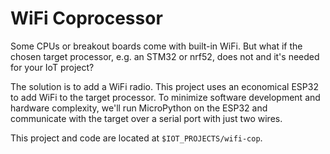 # WiFi Coprocessor

Some CPUs or breakout boards come with built-in WiFi. But what if the chosen target processor, e.g. an STM32 or nrf52, does not and it's needed for your IoT project?

The solution is to add a WiFi radio. This project uses an economical ESP32 to add WiFi to the target processor. To minimize software development and hardware complexity, we'll run MicroPython on the ESP32 and communicate with the target over a serial port with just two wires.


This project and code are located at `$IOT_PROJECTS/wifi-cop`.
